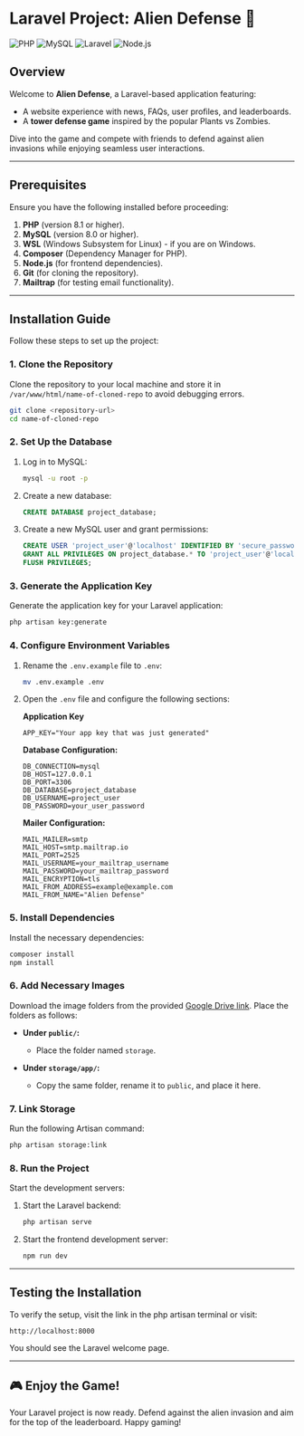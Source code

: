 # Laravel Project: Alien Defense 🚀

![PHP](https://img.shields.io/badge/PHP-%3E%3D8.1-blue) ![MySQL](https://img.shields.io/badge/MySQL-%3E%3D8.0-orange) ![Laravel](https://img.shields.io/badge/Laravel-9.x-red) ![Node.js](https://img.shields.io/badge/Node.js-%3E%3D16.0-green)

## Overview
Welcome to **Alien Defense**, a Laravel-based application featuring:

- A website experience with news, FAQs, user profiles, and leaderboards.
- A **tower defense game** inspired by the popular Plants vs Zombies.

Dive into the game and compete with friends to defend against alien invasions while enjoying seamless user interactions.

---

## Prerequisites
Ensure you have the following installed before proceeding:

1. **PHP** (version 8.1 or higher).
2. **MySQL** (version 8.0 or higher).
3. **WSL** (Windows Subsystem for Linux) - if you are on Windows.
4. **Composer** (Dependency Manager for PHP).
5. **Node.js** (for frontend dependencies).
6. **Git** (for cloning the repository).
7. **Mailtrap** (for testing email functionality).

---

## Installation Guide

Follow these steps to set up the project:

### 1. Clone the Repository
Clone the repository to your local machine and store it in `/var/www/html/name-of-cloned-repo` to avoid debugging errors.

```bash
git clone <repository-url>
cd name-of-cloned-repo
```

### 2. Set Up the Database
1. Log in to MySQL:
   ```bash
   mysql -u root -p
   ```
2. Create a new database:
   ```sql
   CREATE DATABASE project_database;
   ```
3. Create a new MySQL user and grant permissions:
   ```sql
   CREATE USER 'project_user'@'localhost' IDENTIFIED BY 'secure_password';
   GRANT ALL PRIVILEGES ON project_database.* TO 'project_user'@'localhost';
   FLUSH PRIVILEGES;
   ```

### 3. Generate the Application Key
Generate the application key for your Laravel application:
```bash
php artisan key:generate
```

### 4. Configure Environment Variables
1. Rename the `.env.example` file to `.env`:
   ```bash
   mv .env.example .env
   ```
2. Open the `.env` file and configure the following sections:

   **Application Key**
   ```env
   APP_KEY="Your app key that was just generated"
   ```

   **Database Configuration:**
   ```env
   DB_CONNECTION=mysql
   DB_HOST=127.0.0.1
   DB_PORT=3306
   DB_DATABASE=project_database
   DB_USERNAME=project_user
   DB_PASSWORD=your_user_password
   ```

   **Mailer Configuration:**
   ```env
   MAIL_MAILER=smtp
   MAIL_HOST=smtp.mailtrap.io
   MAIL_PORT=2525
   MAIL_USERNAME=your_mailtrap_username
   MAIL_PASSWORD=your_mailtrap_password
   MAIL_ENCRYPTION=tls
   MAIL_FROM_ADDRESS=example@example.com
   MAIL_FROM_NAME="Alien Defense"
   ```

### 5. Install Dependencies
Install the necessary dependencies:
```bash
composer install
npm install
```

### 6. Add Necessary Images
Download the image folders from the provided [Google Drive link](https://drive.google.com/drive/folders/1yXtwHPg8jSp3WjF9MovqwiqQ6VlkQhaq?usp=drive_link). Place the folders as follows:

- **Under `public/`:**
  - Place the folder named `storage`.

- **Under `storage/app/`:**
  - Copy the same folder, rename it to `public`, and place it here.

### 7. Link Storage
Run the following Artisan command:
```bash
php artisan storage:link
```

### 8. Run the Project
Start the development servers:

1. Start the Laravel backend:
   ```bash
   php artisan serve
   ```
2. Start the frontend development server:
   ```bash
   npm run dev
   ```

---

## Testing the Installation
To verify the setup, visit the link in the php artisan terminal or visit:
```
http://localhost:8000
```
You should see the Laravel welcome page.

---

## 🎮 Enjoy the Game!
Your Laravel project is now ready. Defend against the alien invasion and aim for the top of the leaderboard. Happy gaming!

